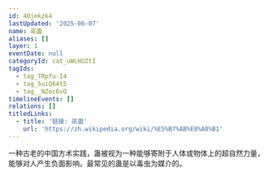 ```yaml
---
id: 40jekzk4
lastUpdated: '2025-06-07'
name: 巫蛊
aliases: []
layer: 1
eventDate: null
categoryId: cat_uWLHUZtI
tagIds:
  - tag_TRpfu-I4
  - tag_5uiQ64t5
  - tag__NZec6vQ
timelineEvents: []
relations: []
titledLinks:
  - title: '链接: 巫蛊'
    url: 'https://zh.wikipedia.org/wiki/%E5%B7%AB%E8%A0%B1'
---
```

一种古老的中国方术实践，蛊被视为一种能够寄附于人体或物体上的超自然力量，能够对人产生负面影响。最常见的蛊是以毒虫为媒介的。
